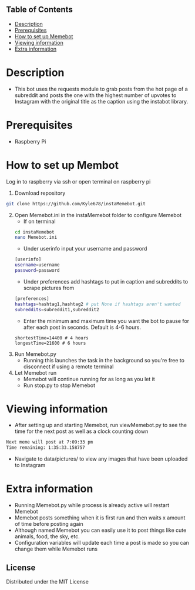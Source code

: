 <!-- TABLE OF CONTENTS -->
## Table of Contents

* [Description](#Description)
* [Prerequisites](#Prerequisites)
* [How to set up Memebot](#How-to-set-up-Memebot)
* [Viewing information](#Viewing-information)
* [Extra information](#Extra-information)

# Description
- This bot uses the requests module to grab posts from the hot page of a subreddit and posts the one with the highest number of upvotes to Instagram with the original title as the caption using the instabot library.

# Prerequisites
- Raspberry Pi

# How to set up Membot
Log in to raspberry via ssh or open terminal on raspberry pi
1. Download repository
```sh
git clone https://github.com/Kyle678/instaMemebot.git
```
2. Open Memebot.ini in the instaMemebot folder to configure Memebot
   - If on terminal
   ```sh
   cd instaMemebot
   nano Memebot.ini
   ```
   - Under userinfo input your username and password
   ```sh
   [userinfo]
   username=username
   password=password
   ```
   - Under preferences add hashtags to put in caption and subreddits to scrape pictures from
   ```sh
   [preferences]
   hashtags=hashtag1,hashtag2 # put None if hashtags aren't wanted
   subreddits=subreddit1,subreddit2
   ```
   - Enter the minimum and maximum time you want the bot to pause for after each post in seconds. Default is 4-6 hours.
   ```
   shortestTime=14400 # 4 hours 
   longestTime=21600 # 6 hours
   ```
3. Run Memebot.py
   - Running this launches the task in the background so you're free to disconnect if using a remote terminal
4. Let Memebot run
   - Memebot will continue running for as long as you let it
   - Run stop.py to stop Memebot

# Viewing information
- After setting up and starting Memebot, run viewMemebot.py to see the time for the next post as well as a clock counting down
```sh
Next meme will post at 7:09:33 pm
Time remaining: 1:35:33.158757
```
- Navigate to data/pictures/ to view any images that have been uploaded to Instagram

# Extra information
- Running Memebot.py while process is already active will restart Memebot
- Memebot posts something when it is first run and then waits x amount of time before posting again
- Although named Memebot you can easily use it to post things like cute animals, food, the sky, etc.
- Configuration variables will update each time a post is made so you can change them while Memebot runs

<!-- LICENSE -->
## License

Distributed under the MIT License